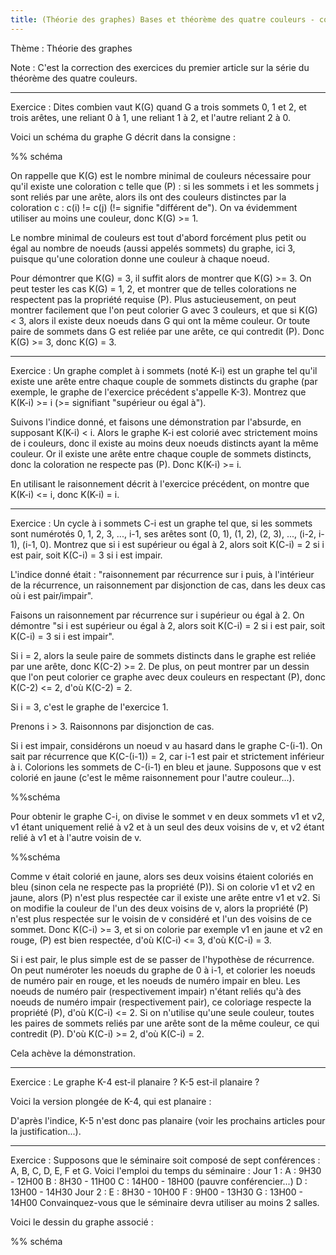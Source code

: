 ```yaml
---
title: (Théorie des graphes) Bases et théorème des quatre couleurs - corrigé
---
```

Thème : Théorie des graphes

Note : C'est la correction des exercices du premier article sur la série du théorème des quatre couleurs.

___________

Exercice : Dites combien vaut K(G) quand G a trois sommets 0, 1 et 2, et trois arêtes, une reliant 0 à 1, une reliant 1 à 2, et l'autre reliant 2 à 0.

Voici un schéma du graphe G décrit dans la consigne :

%% schéma 

On rappelle que K(G) est le nombre minimal de couleurs nécessaire pour qu'il existe une coloration c telle que (P) : si les sommets i et les sommets j sont reliés par une arête, alors ils ont des couleurs distinctes par la coloration c : c(i) != c(j) (!= signifie "différent de"). On va évidemment utiliser au moins une couleur, donc K(G) >= 1.

Le nombre minimal de couleurs est tout d'abord forcément plus petit ou égal au nombre de noeuds (aussi appelés sommets) du graphe, ici 3, puisque qu'une coloration donne une couleur à chaque noeud. 

Pour démontrer que K(G) = 3, il suffit alors de montrer que K(G) >= 3. On peut tester les cas K(G) = 1, 2, et montrer que de telles colorations ne respectent pas la propriété requise (P). Plus astucieusement, on peut montrer facilement que l'on peut colorier G avec 3 couleurs, et que si K(G) < 3, alors il existe deux noeuds dans G qui ont la même couleur. Or toute paire de sommets dans G est reliée par une arête, ce qui contredit (P). Donc K(G) >= 3, donc K(G) = 3.
___________

Exercice : Un graphe complet à i sommets (noté K-i) est un graphe tel qu'il existe une arête entre chaque couple de sommets distincts du graphe (par exemple, le graphe de l'exercice précédent s'appelle K-3). Montrez que K(K-i) >= i (>= signifiant "supérieur ou égal à"). 

Suivons l'indice donné, et faisons une démonstration par l'absurde, en supposant K(K-i) < i. Alors le graphe K-i est colorié avec strictement moins de i couleurs, donc il existe au moins deux noeuds distincts ayant la même couleur. Or il existe une arête entre chaque couple de sommets distincts, donc la coloration ne respecte pas (P). Donc K(K-i) >= i.

En utilisant le raisonnement décrit à l'exercice précédent, on montre que K(K-i) <= i, donc K(K-i) = i.

___________

Exercice : Un cycle à i sommets C-i est un graphe tel que, si les sommets sont numérotés 0, 1, 2, 3, ..., i-1, ses arêtes sont (0, 1), (1, 2), (2, 3), ..., (i-2, i-1), (i-1, 0). Montrez que si i est supérieur ou égal à 2, alors soit K(C-i) = 2 si i est pair, soit K(C-i) = 3 si i est impair.

L'indice donné était : "raisonnement par récurrence sur i puis, à l'intérieur de la récurrence, un raisonnement par disjonction de cas, dans les deux cas où i est pair/impair".

Faisons un raisonnement par récurrence sur i supérieur ou égal à 2. On démontre "si i est supérieur ou égal à 2, alors soit K(C-i) = 2 si i est pair, soit K(C-i) = 3 si i est impair".

Si i = 2, alors la seule paire de sommets distincts dans le graphe est reliée par une arête, donc K(C-2) >= 2. De plus, on peut montrer par un dessin que l'on peut colorier ce graphe avec deux couleurs en respectant (P), donc K(C-2) <= 2, d'où K(C-2) = 2.

Si i = 3, c'est le graphe de l'exercice 1.

Prenons i > 3. Raisonnons par disjonction de cas.

Si i est impair, considérons un noeud v au hasard dans le graphe C-(i-1). On sait par récurrence que K(C-(i-1)) = 2, car i-1 est pair et strictement inférieur à i. Colorions les sommets de C-(i-1) en bleu et jaune. Supposons que v est colorié en jaune (c'est le même raisonnement pour l'autre couleur...). 

%%schéma

Pour obtenir le graphe C-i, on divise le sommet v en deux sommets v1 et v2, v1 étant uniquement relié à v2 et à un seul des deux voisins de v, et v2 étant relié à v1 et à l'autre voisin de v.  

%%schéma

Comme v était colorié en jaune, alors ses deux voisins étaient coloriés en bleu (sinon cela ne respecte pas la propriété (P)). Si on colorie v1 et v2 en jaune, alors (P) n'est plus respectée car il existe une arête entre v1 et v2. Si on modifie la couleur de l'un des deux voisins de v, alors la propriété (P) n'est plus respectée sur le voisin de v considéré et l'un des voisins de ce sommet. Donc K(C-i) >= 3, et si on colorie par exemple v1 en jaune et v2 en rouge, (P) est bien respectée, d'où K(C-i) <= 3, d'où K(C-i) = 3.

Si i est pair, le plus simple est de se passer de l'hypothèse de récurrence. On peut numéroter les noeuds du graphe de 0 à i-1, et colorier les noeuds de numéro pair en rouge, et les noeuds de numéro impair en bleu. Les noeuds de numéro pair (respectivement impair) n'étant reliés qu'à des noeuds de numéro impair (respectivement pair), ce coloriage respecte la propriété (P), d'où K(C-i) <= 2. Si on n'utilise qu'une seule couleur, toutes les paires de sommets reliés par une arête sont de la même couleur, ce qui contredit (P). D'où K(C-i) >= 2, d'où K(C-i) = 2.

Cela achève la démonstration.
___________

Exercice : Le graphe K-4 est-il planaire ? K-5 est-il planaire ? 

Voici la version plongée de K-4, qui est planaire :

D'après l'indice, K-5 n'est donc pas planaire (voir les prochains articles pour la justification...).
___________

Exercice : Supposons que le séminaire soit composé de sept conférences : A, B, C, D, E, F et G. Voici l'emploi du temps du séminaire :
Jour 1 :
A : 9H30 - 12H00
B : 8H30 - 11H00
C : 14H00 - 18H00 (pauvre conférencier...)
D : 13H00 - 14H30
Jour 2 :
E : 8H30 - 10H00
F : 9H00 - 13H30
G : 13H00 - 14H00
Convainquez-vous que le séminaire devra utiliser au moins 2 salles.

Voici le dessin du graphe associé :

%% schéma
